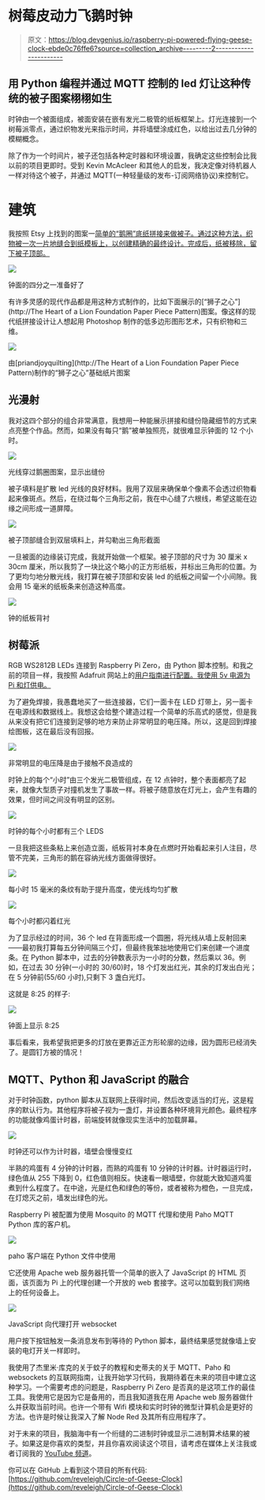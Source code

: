 # 树莓皮动力飞鹅时钟

> 原文：<https://blog.devgenius.io/raspberry-pi-powered-flying-geese-clock-ebde0c76ffe6?source=collection_archive---------2----------------------->

## 用 Python 编程并通过 MQTT 控制的 led 灯让这种传统的被子图案栩栩如生

时钟由一个被面组成，被面安装在嵌有发光二极管的纸板框架上。灯光连接到一个树莓派零点，通过织物发光来指示时间，并将墙壁涂成红色，以给出过去几分钟的模糊概念。

除了作为一个时间片，被子还包括各种定时器和环境设置，我确定这些控制会比我以前的项目更即时。受到 Kevin McAcleer 和其他人的启发，我决定像对待机器人一样对待这个被子，并通过 MQTT(一种轻量级的发布-订阅网络协议)来控制它。

# 建筑

我按照 Etsy 上找到的图案一[简单的“鹅圈”底纸拼接来做被子。通过这种方法，织物被一次一片地缝合到纸模板上，以创建精确的最终设计。完成后，纸被移除，留下被子顶部。](https://www.etsy.com/uk/listing/976447670/circle-of-geese-paper-pieced-quilt-block)

![](img/d45ae73ddbcaf51f146a883b8bb11522.png)

钟面的四分之一准备好了

有许多灵感的现代作品都是用这种方式制作的，比如下面展示的[“狮子之心”](http://The Heart of a Lion Foundation Paper Piece Pattern)图案。像这样的现代纸拼接设计让人想起用 Photoshop 制作的低多边形图形艺术，只有织物和三维。

![](img/48d1fcf40017ecaa54028ad03a2aaa25.png)

由[priandjoyquilting](http://The Heart of a Lion Foundation Paper Piece Pattern)制作的“狮子之心”基础纸片图案

## 光漫射

我对这四个部分的组合非常满意，我想用一种能展示拼接和缝份隐藏细节的方式来点亮整个作品。然而，如果没有每只“鹅”被单独照亮，就很难显示钟面的 12 个小时。

![](img/235c1b1636e5820454d99a25ba94f966.png)

光线穿过鹅圈图案，显示出缝份

被子填料是扩散 led 光线的良好材料。我用了双层来确保单个像素不会透过织物看起来像斑点。然后，在绕过每个三角形之前，我在中心缝了六根线，希望这能在边缘之间形成一道屏障。

![](img/a6eefb87047c8fd19dca3d01989b1b40.png)

被子顶部缝合到双层填料上，并勾勒出三角形截面

一旦被面的边缘装订完成，我就开始做一个框架。被子顶部的尺寸为 30 厘米 x 30cm 厘米，所以我剪了一块比这个略小的正方形纸板，并标出三角形的位置。为了更均匀地分散光线，我打算在被子顶部和安装 led 的纸板之间留一个小间隙。我会用 15 毫米的纸板条来创造这种高度。

![](img/df51a5d955edfef639c0e2180179ebce.png)

钟的纸板背衬

## 树莓派

RGB WS2812B LEDs 连接到 Raspberry Pi Zero，由 Python 脚本控制。和我之前的项目一样，我按照 Adafruit 网站上的[用户指南进行配置。我使用 5v 电源为 Pi 和灯供电。](https://learn.adafruit.com/adafruit-neopixel-uberguide/python-circuitpython)

为了避免焊接，我愚蠢地买了一些连接器，它们一面卡在 LED 灯带上，另一面卡在电源线和数据线上。我想这会给整个建造过程一个简单的乐高式的感觉，但是我从来没有把它们连接到足够的地方来防止非常明显的电压降。所以，这是回到焊接绘图板，这在最后没有回报。

![](img/c900b100324a040f4d150c43d8e193be.png)

非常明显的电压降是由于接触不良造成的

时钟上的每个“小时”由三个发光二极管组成，在 12 点钟时，整个表面都亮了起来，就像大型质子对撞机发生了事故一样。将被子随意放在灯光上，会产生有趣的效果，但时间之间没有明显的区别。

![](img/168ff3236c798df078e5943ed462ab08.png)

时钟的每个小时都有三个 LEDS

一旦我把这些条粘上来创造立面，纸板背衬本身在点燃时开始看起来引人注目，尽管不完美，三角形的鹅在容纳光线方面做得很好。

![](img/1bd0f81db9eef10b47a28fa593d1eb11.png)

每小时 15 毫米的条纹有助于提升高度，使光线均匀扩散

![](img/1eac4067a1f8f0851877487830ea17b9.png)

每个小时都闪着红光

为了显示经过的时间，36 个 led 在背面形成一个圆圈，将光线从墙上反射回来——最初我打算每五分钟间隔三个灯，但最终我笨拙地使用它们来创建一个进度条。在 Python 脚本中，过去的分钟数表示为一小时的分数，然后乘以 36。例如，在过去 30 分钟(一小时的 30/60)时，18 个灯发出红光，其余的灯发出白光；在 5 分钟前(55/60 小时),只剩下 3 盏白光灯。

这就是 8:25 的样子:

![](img/43c35e27f8132d8b68262bfac5b15ec7.png)

钟面上显示 8:25

事后看来，我希望我把更多的灯放在更靠近正方形轮廓的边缘，因为圆形已经消失了。是圆钉方被的情况！

## MQTT、Python 和 JavaScript 的融合

对于时钟函数，python 脚本从互联网上获得时间，然后改变适当的灯光，这是程序的默认行为。其他程序将被子视为一盏灯，并设置各种环境背光颜色。最终程序的功能就像鸡蛋计时器，前端旋转就像现实生活中的加载屏幕。

![](img/fe9fb2adf8295d206dec852d688feb79.png)

时钟还可以作为计时器，墙壁会慢慢变红

半熟的鸡蛋有 4 分钟的计时器，而熟的鸡蛋有 10 分钟的计时器。计时器运行时，绿色值从 255 下降到 0，红色值则相反。快速看一眼墙壁，你就能大致知道鸡蛋煮到什么程度了。在中途，光是红色和绿色的等份，或者被称为橙色，一旦完成，在灯熄灭之前，墙发出绿色的光。

Raspberry Pi 被配置为使用 Mosquito 的 MQTT 代理和使用 Paho MQTT Python 库的客户机。

![](img/e40a4c0497b81eaa65b7a5746236a974.png)

paho 客户端在 Python 文件中使用

它还使用 Apache web 服务器托管一个简单的嵌入了 JavaScript 的 HTML 页面，该页面为 Pi 上的代理创建一个开放的 web 套接字。这可以加载到我们网络上的任何设备上。

![](img/d3ee227d67b942a381ef37ee634f3e44.png)

JavaScript 向代理打开 websocket

用户按下按钮触发一条消息发布到等待的 Python 脚本，最终结果感觉就像墙上安装的电灯开关一样即时。

我使用了杰里米·库克的关于蚊子的教程和史蒂夫的关于 MQTT、Paho 和 websockets 的互联网指南，让我开始学习代码，我期待着在未来的项目中建立这种学习。一个需要考虑的问题是，Raspberry Pi Zero 是否真的是这项工作的最佳工具。我使用它是因为它是备用的，而且我知道我在用 Apache web 服务器做什么并获取当前时间。也许一个带有 Wifi 模块和实时时钟的微型计算机会是更好的方法。也许是时候让我深入了解 Node Red 及其所有应用程序了。

对于未来的项目，我脑海中有一个绗缝的二进制时钟或显示二进制算术结果的被子。如果这是你喜欢的类型，并且你喜欢阅读这个项目，请考虑在媒体上关注我或者订阅我的 [YouTube 频道](https://www.youtube.com/russelleveleigh)。

你可以在 GitHub 上看到这个项目的所有代码:[https://github.com/reveleigh/Circle-of-Geese-Clock](https://github.com/reveleigh/Circle-of-Geese-Clock)